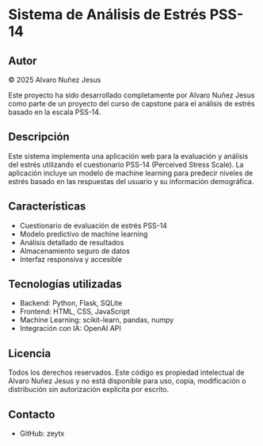 # Sistema de Análisis de Estrés PSS-14

## Autor
© 2025 Alvaro Nuñez Jesus

Este proyecto ha sido desarrollado completamente por Alvaro Nuñez Jesus como parte de un proyecto del curso de capstone para el análisis de estrés basado en la escala PSS-14.

## Descripción
Este sistema implementa una aplicación web para la evaluación y análisis del estrés utilizando el cuestionario PSS-14 (Perceived Stress Scale). La aplicación incluye un modelo de machine learning para predecir niveles de estrés basado en las respuestas del usuario y su información demográfica.

## Características
- Cuestionario de evaluación de estrés PSS-14
- Modelo predictivo de machine learning
- Análisis detallado de resultados
- Almacenamiento seguro de datos
- Interfaz responsiva y accesible

## Tecnologías utilizadas
- Backend: Python, Flask, SQLite
- Frontend: HTML, CSS, JavaScript
- Machine Learning: scikit-learn, pandas, numpy
- Integración con IA: OpenAI API

## Licencia
Todos los derechos reservados. Este código es propiedad intelectual de Alvaro Nuñez Jesus y no está disponible para uso, copia, modificación o distribución sin autorización explícita por escrito.

## Contacto
- GitHub: zeytx